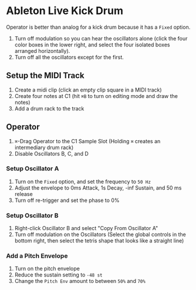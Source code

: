 # Ableton Live Kick Drum

Operator is better than analog for a kick drum because it has a `Fixed` option.

1. Turn off modulation so you can hear the oscillators alone (click the four color boxes in the lower right, and select the four isolated boxes arranged horizontally).
2. Turn off all the oscillators except for the first.

## Setup the MIDI Track

1. Create a midi clip (click an empty clip square in a MIDI track)
2. Create four notes at C1 (hit `⌘B` to turn on editing mode and draw the notes)
3. Add a drum rack to the track

## Operator

1. `⌘`-Drag Operator to the C1 Sample Slot (Holding `⌘` creates an intermediary drum rack)
2. Disable Oscillators B, C, and D

### Setup Oscillator A

1. Turn on the `Fixed` option, and set the frequency to `50 Hz`
2. Adjust the envelope to 0ms Attack, 1s Decay, -inf Sustain, and 50 ms release
3. Turn off re-trigger and set the phase to 0%

### Setup Oscillator B

1. Right-click Oscillator B and select "Copy From Oscillator A"
2. Turn off modulation on the Oscillators (Select the global controls in the bottom right, then select the tetris shape that looks like a straight line)

### Add a Pitch Envelope

1. Turn on the pitch envelope
2. Reduce the sustain setting to `-48 st`
3. Change the `Pitch Env` amount to between `50%` and `70%`
